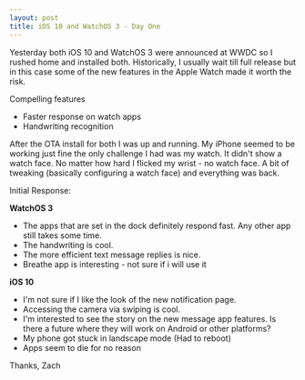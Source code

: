 ```yaml
---
layout: post
title: iOS 10 and WatchOS 3 - Day One 
---
```

Yesterday both iOS 10 and WatchOS 3 were announced at WWDC so I rushed home and installed both.   Historically, I usually wait till full release but in this case some of the new features in the Apple Watch made it worth the risk.

Compelling features 
* Faster response on watch apps 
* Handwriting recognition  

After the OTA install for both I was up and running.  My iPhone seemed to be working just fine the only challenge I had was my watch.  It didn't show a watch face.  No matter how hard I flicked my wrist - no watch face.  A bit of tweaking (basically configuring a watch face) and everything was back.

Initial Response:

**WatchOS 3**
* The apps that are set in the dock definitely respond fast.  Any other app still takes some time. 
* The handwriting is cool. 
* The more efficient text message replies is nice.
* Breathe app is interesting - not sure if i will use it

**iOS 10**
* I'm not sure if I like the look of the new notification page.  
* Accessing the camera via swiping is cool. 
* I'm interested to see the story on the new message app features. Is there a future where they will work on Android or other platforms?
* My phone got stuck in landscape mode (Had to reboot)
* Apps seem to die for no reason

Thanks,
Zach


